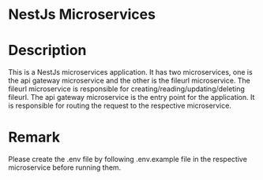 # NestJs Microservices

# Description

This is a NestJs microservices application. It has two microservices, one is the api gateway microservice and the other is the fileurl microservice. The fileurl microservice is responsible for creating/reading/updating/deleting fileurl. The api gateway microservice is the entry point for the application. It is responsible for routing the request to the respective microservice.

# Remark

Please create the .env file by following .env.example file in the respective microservice before running them.
